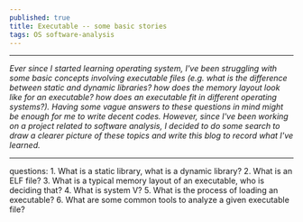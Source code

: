 ```yaml
---
published: true
title: Executable -- some basic stories
tags: OS software-analysis
---
```

---
_Ever since I started learning operating system, I've been struggling with some basic concepts involving executable files (e.g. what is the difference between static and dynamic libraries? how does the memory layout look like for an executable? how does an executable fit in different operating systems?). Having some vague answers to these questions in mind might be enough for me to write decent codes. However, since I've been working on a project related to software analysis, I decided to do some search to draw a clearer picture of these topics and write this blog to record what I've learned._

---

questions:
	1. What is a static library, what is a dynamic library?
	2. What is an ELF file?
	3. What is a typical memory layout of an executable, who is deciding that?
	4. What is system V?
	5. What is the process of loading an executable? 
	6. What are some common tools to analyze a given executable file? 
	
